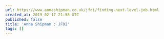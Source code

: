```yaml
---
url: https://www.annashipman.co.uk/jfdi/finding-next-level-job.html
created_at: 2019-02-17 21:58 UTC
published: false
title: 'Anna Shipman : JFDI'
tags: []
---
```



